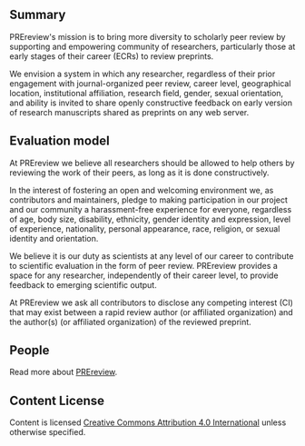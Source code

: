 ## Summary

PREreview's mission is to bring more diversity to scholarly peer review by supporting and empowering community of researchers, particularly those at early stages of their career (ECRs) to review preprints.

We envision a system in which any researcher, regardless of their prior engagement with journal-organized peer review, career level, geographical location, institutional affiliation, research field, gender, sexual orientation, and ability is invited to share openly constructive feedback on early version of research manuscripts shared as preprints on any web server.

## Evaluation model

At PREreview we believe all researchers should be allowed to help others by reviewing the work of their peers, as long as it is done constructively.

In the interest of fostering an open and welcoming environment we, as contributors and maintainers, pledge to making participation in our project and our community a harassment-free experience for everyone, regardless of age, body size, disability, ethnicity, gender identity and expression, level of experience, nationality, personal appearance, race, religion, or sexual identity and orientation.

We believe it is our duty as scientists at any level of our career to contribute to scientific evaluation in the form of peer review. PREreview provides a space for any researcher, independently of their career level, to provide feedback to emerging scientific output.

At PREreview we ask all contributors to disclose any competing interest (CI) that may exist between a rapid review author (or affiliated organization) and the author(s) (or affiliated organization) of the reviewed preprint.

## People

Read more about [PREreview](https://content.prereview.org/about/#toc-anchor_4).

## Content License

Content is licensed [Creative Commons Attribution 4.0 International](https://creativecommons.org/licenses/by/4.0/legalcode) unless otherwise specified.
